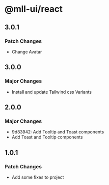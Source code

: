 # @mll-ui/react

## 3.0.1

### Patch Changes

- Change Avatar

## 3.0.0

### Major Changes

- Install and update Tailwind css Variants

## 2.0.0

### Major Changes

- 9d83942: Add Tooltip and Toast components
- Add Toast and Tooltip components

## 1.0.1

### Patch Changes

- Add some fixes to project
